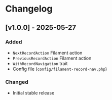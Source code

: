 # Changelog

## [v1.0.0] - 2025-05-27
### Added
- `NextRecordAction` Filament action
- `PreviousRecordAction` Filament action  
- `WithRecordNavigation` trait
- Config file (`config/filament-record-nav.php`)

### Changed
- Initial stable release